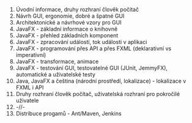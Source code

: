 1. Úvodní informace, druhy rozhraní člověk počítač  
2. Návrh GUI, ergonomie, dobré a špatné GUI  
3. Architektonické a návrhové vzory pro GUI  
4. JavaFX - základní informace o knihovně  
5. JavaFX - přehled základních komponent  
6. JavaFX - zpracování událostí, tok události v aplikaci  
7. JavaFX - programování přes API a přes FXML (deklarativní vs imperativní)  
8. JavaFX - transformace, animace  
9. JavaFX - testování GUI, testovatelné GUI (JUnit, JemmyFX), automatické a uživatelské testy  
10. Java, JavaFX a čeština (národní prostředí, lokalizace) - lokalizace v FXML i API  
11. Druhy rozhraní člověk počítač, uživatelská rozhraní pro pokročilé uživatele
12. -//-
13. Distribuce progamů - Ant/Maven, Jenkins